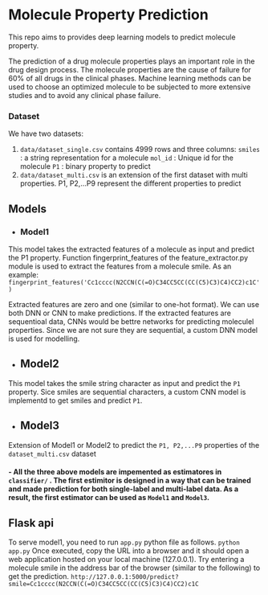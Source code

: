 # Molecule Property Prediction

This repo aims to provides deep learning models to predict molecule property.

The prediction of a drug molecule properties plays an important role in the drug design process. The molecule properties are the cause of failure for 60%
of all drugs in the clinical phases. Machine learning methods can be used to choose an optimized molecule to be subjected to more extensive studies and to avoid any clinical phase failure.

### Dataset
We have two datasets:
1. `data/dataset_single.csv` contains 4999 rows and three columns:
`smiles` : a string representation for a molecule
`mol_id` : Unique id for the molecule
`P1` : binary property to predict
2. `data/dataset_multi.csv` is an extension of the first dataset with multi properties. P1, P2,...P9 represent the different properties to predict


## Models
  

- ### Model1
This model takes the extracted features of a molecule as input and predict the P1 property. Function fingerprint_features of the feature_extractor.py module is used to extract the features from a molecule smile. As an example:
`fingerprint_features('Cc1cccc(N2CCN(C(=O)C34CC5CC(CC(C5)C3)C4)CC2)c1C')`

Extracted features are zero and one (similar to one-hot format). We can use both DNN or CNN to make predictions. If the extracted features are sequentioal data, CNNs would be bettre networks for predicting moleculel properties. Since we are not sure they are sequential, a custom DNN model is used for modelling.

- ## Model2
This model takes the smile string character as input and predict the `P1` property.
Sice smiles are sequential characters, a custom CNN model is implementd to get smiles and predict `P1`.  

- ## Model3
Extension of Model1 or Model2 to predict the `P1, P2,...P9` properties of the `dataset_multi.csv` dataset


#### - All the three above models are impemented as estimatores in `classifier/` . The first estimitor is designed in a way that can be trained and made prediction for both single-label and multi-label data. As a result, the first estimator can be used as `Model1` and `Model3`. 

## Flask api
To serve model1, you need to run `app.py` python file as follows.
`python app.py`
Once executed, copy the URL into a browser and it should open a web application hosted on your local machine (127.0.0.1). Try entering a molecule smile in the address bar of the browser (similar to the following) to get the prediction.
`http://127.0.0.1:5000/predict?smile=Cc1cccc(N2CCN(C(=O)C34CC5CC(CC(C5)C3)C4)CC2)c1C`





